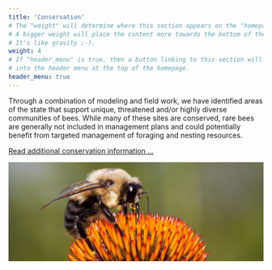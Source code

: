 ```yaml
---
title: 'Conservation'
# The "weight" will determine where this section appears on the "homepage".
# A bigger weight will place the content more towards the bottom of the page.
# It's like gravity ;-).
weight: 4
# If "header_menu" is true, then a button linking to this section will be placed
# into the header menu at the top of the homepage.
header_menu: true
---
```



<div class="doubleColumn">
<div>
Through a combination of modeling and field work, we have identified areas of the state that support unique, threatened and/or highly diverse communities of bees. While many of these sites are conserved, rare bees are generally not included in management plans and could potentially benefit from targeted management of foraging and nesting resources. 

<a href="https://github.com/VtEcostudies/SoBees_Conservation.git">Read additional conservation information ...</a>
</div>
<div>
<img src="images/Bombus-griseocollis.jpg" alt="Bombus griseocollis" style="margin: 0px height: 700px; width: 700px">
</div>
</div>


